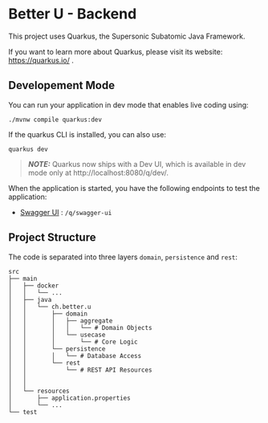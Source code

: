 # Better U - Backend

This project uses Quarkus, the Supersonic Subatomic Java Framework.

If you want to learn more about Quarkus, please visit its website: https://quarkus.io/ .

## Developement Mode

You can run your application in dev mode that enables live coding using:
```shell script
./mvnw compile quarkus:dev
```

If the quarkus CLI is installed, you can also use:
```shell script
quarkus dev
```

> **_NOTE:_**  Quarkus now ships with a Dev UI, which is available in dev mode only at http://localhost:8080/q/dev/.

When the application is started, you have the following endpoints to test the application:

- [Swagger UI](http://localhost:8080/q/swagger-ui) : `/q/swagger-ui`

## Project Structure
The code is separated into three layers `domain`, `persistence` and `rest`:

    src
    ├── main
    │   ├── docker
    │   │   └── ...
    │   ├── java
    │   │   └── ch.better.u
    │   │	    ├── domain
    │   │	    │	├── aggregate
    │   │	    │	│   └── # Domain Objects
    │   │	    │	└── usecase
    │   │	    │	    └── # Core Logic
    │   │	    └── persistence
    │   │	    │   └── # Database Access
    │   │	    └── rest
    │   │	        └── # REST API Resources
    │   │	    
    │   │	            
    │   └── resources
    │       ├── application.properties
    │       └── ...
    └── test